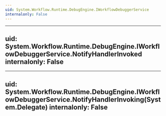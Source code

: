 ```yaml
---
uid: System.Workflow.Runtime.DebugEngine.IWorkflowDebuggerService
internalonly: False
---
```


---
uid: System.Workflow.Runtime.DebugEngine.IWorkflowDebuggerService.NotifyHandlerInvoked
internalonly: False
---

---
uid: System.Workflow.Runtime.DebugEngine.IWorkflowDebuggerService.NotifyHandlerInvoking(System.Delegate)
internalonly: False
---
